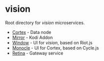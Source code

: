 # vision
Root directory for *vision* microservices.

- [Cortex](cortex) - Data node
- [Mirror](mirror) - Kodi Addon
- [Window](window) - UI for *vision*, based on Riot.js
- [Monocle](monocle) - UI for Cortex, based on Cycle.js
- [Retina](retina) - Gateway service

[cortex]: https://github.com/jagrafft/vision/tree/master/vision/cortex
[mirror]: https://github.com/jagrafft/vision/tree/master/vision/mirror/
[window]: https://github.com/jagrafft/vision/tree/master/vision/window/
[monocle]: https://github.com/jagrafft/vision/tree/master/vision/monocle/
[retina]: https://github.com/jagrafft/vision/tree/master/vision/retina/